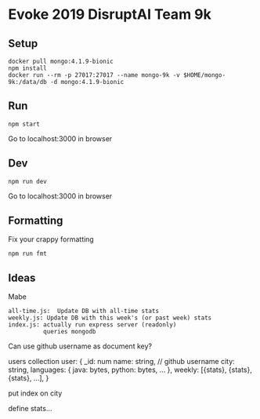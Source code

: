 Evoke 2019 DisruptAI Team 9k
============================

Setup
-----

    docker pull mongo:4.1.9-bionic
    npm install
    docker run --rm -p 27017:27017 --name mongo-9k -v $HOME/mongo-9k:/data/db -d mongo:4.1.9-bionic


Run
---
    
    npm start

Go to localhost:3000 in browser


Dev
---
    
    npm run dev

Go to localhost:3000 in browser


Formatting
----------

Fix your crappy formatting

    npm run fmt


Ideas
-----

Mabe

    all-time.js:  Update DB with all-time stats
    weekly.js: Update DB with this week's (or past week) stats
    index.js: actually run express server (readonly)
              queries mongodb

Can use github username as document key?

users collection
user: {
    _id: num
    name: string, // github username
    city: string,
    languages: { java: bytes, python: bytes, ... },
    weekly: [{stats}, {stats}, {stats}, ...],
}

put index on city

define stats...
